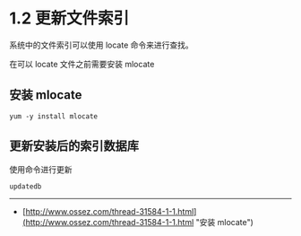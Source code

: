 # 1.2 更新文件索引

系统中的文件索引可以使用 locate 命令来进行查找。

在可以 locate 文件之前需要安装 mlocate

## 安装 mlocate

```
yum -y install mlocate
```

## 更新安装后的索引数据库

使用命令进行更新

```
updatedb
```

---

* [http://www.ossez.com/thread-31584-1-1.html](http://www.ossez.com/thread-31584-1-1.html "安装 mlocate")



